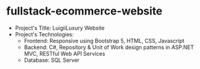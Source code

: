 # fullstack-ecommerce-website

- Project's Title: LuigiiLuxury Website
- Project's Technologies: 
  + Frontend: Responsive using Bootstrap 5, HTML, CSS, Javascript
  + Backend:  C#, Repository & Unit of Work design patterns in ASP.NET MVC, RESTful Web API Services
  + Database: SQL Server
